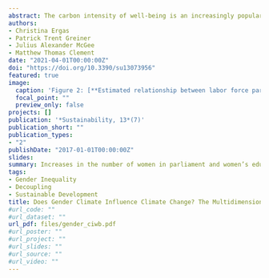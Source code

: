 ```yaml
---
abstract: The carbon intensity of well-being is an increasingly popular way to measure the ecological efficiency of nations. Although research demonstrates that economic development typically reduces this efficiency, little research has explored the extent to which social equality improves it. This study uses panel data for 70 nations between 1995 and 2013 to assess how various aspects of gender equality affect the ecological efficiency of nations. Our findings indicate that across all nations, increases in the percentage of women in parliament and expected years of schooling reduce CIWB; however, increases in the percentage of women in the labor force increase CIWB. Our results further show that the relationship between different dimensions of gender equality and CIWB differs between more developed and less developed nations. Finally, we find that increases in the number of women in parliament and women’s education attenuate the relationship between women’s labor force participation and CIWB. We discuss the variation in our results by reviewing relevant eco-gender literatures and feminist economics.
authors:
- Christina Ergas
- Patrick Trent Greiner
- Julius Alexander McGee
- Matthew Thomas Clement
date: "2021-04-01T00:00:00Z"
doi: "https://doi.org/10.3390/su13073956"
featured: true
image:
  caption: 'Figure 2: [**Estimated relationship between labor force participation of women and CIWB, conditioned on educational attainment of women.**](https://www.mdpi.com/2071-1050/13/7/3956)'
  focal_point: ""
  preview_only: false
projects: []
publication: '*Sustainability, 13*(7)'
publication_short: ""
publication_types:
- "2"
publishDate: "2017-01-01T00:00:00Z"
slides:
summary: Increases in the number of women in parliament and women’s education the carbon intensity of well-being drawn from women’s labor force participation. We discuss the variations in our results by reviewing relevant eco-gender literatures, and feminist economics.
tags:
- Gender Inequality
- Decoupling
- Sustainable Development
title: Does Gender Climate Influence Climate Change? The Multidimensionality of Gender Equality and Its Countervailing Effects on the Carbon Intensity of Well-Being
#url_code: ""
#url_dataset: ""
url_pdf: files/gender_ciwb.pdf
#url_poster: ""
#url_project: ""
#url_slides: ""
#url_source: ""
#url_video: ""
---
```


